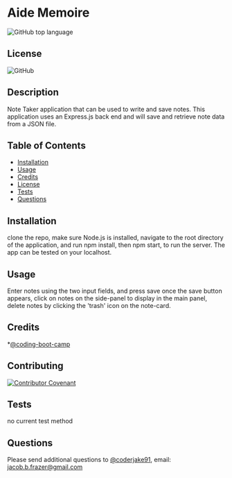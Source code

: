 
    
# Aide Memoire
![GitHub top language](https://img.shields.io/github/languages/top/coderjake91/aide-memoire)

## License

![GitHub](https://img.shields.io/github/license/coderjake91/aide-memoire)

## Description
    
Note Taker application that can be used to write and save notes. This application uses an Express.js back end and will save and retrieve note data from a JSON file.



## Table of Contents

* [Installation](#installation)
* [Usage](#usage)
* [Credits](#credits)
* [License](#license)
* [Tests](#tests)
* [Questions](#questions)
    
## Installation

clone the repo, make sure Node.js is installed, navigate to the root directory of the application, and run npm install, then npm start, to run the server. The app can be tested on your localhost.

## Usage

Enter notes using the two input fields, and press save once the save button appears, click on notes on the side-panel to display in the main panel, delete notes by clicking the 'trash' icon on the note-card.

## Credits

*[@coding-boot-camp](https://github.com/coding-boot-camp)


## Contributing

[![Contributor Covenant](https://img.shields.io/badge/Contributor%20Covenant-2.1-4baaaa.svg)](code_of_conduct.md)

## Tests
no current test method

## Questions

Please send additional questions to [@coderjake91](https://github.com/coderjake91), email: jacob.b.frazer@gmail.com